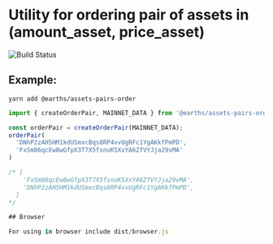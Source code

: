 # Utility for ordering pair of assets in (amount_asset, price_asset)

![Build Status](https://api.travis-ci.org/earthspay/assets-pairs-order.svg?branch=master)

## Example:

```
yarn add @earths/assets-pairs-order
```

```javascript
import { createOrderPair, MAINNET_DATA } from '@earths/assets-pairs-order'

const orderPair = createOrderPair(MAINNET_DATA);
orderPair(
  'DNhP2zAH5HM1kdUSmxcBqs8RP4vvUgRFc1YgAKkfPmPD',
  'FxSm86qcEw8wGfpX3T7X5fsnuK5XxYA6ZfVYJja29vMA'
)

/* [
    'FxSm86qcEw8wGfpX3T7X5fsnuK5XxYA6ZfVYJja29vMA',
    'DNhP2zAH5HM1kdUSmxcBqs8RP4vvUgRFc1YgAKkfPmPD',
  ]
*/

## Browser

For using in browser include dist/browser.js
```
